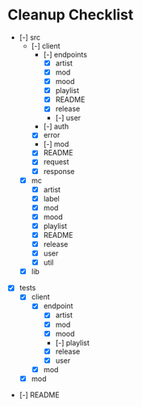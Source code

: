 # Cleanup Checklist

- [-] src
  - [-] client
    - [-] endpoints
      - [x] artist
      - [x] mod
      - [x] mood
      - [x] playlist
      - [x] README
      - [x] release
      - [-] user
    - [-] auth
    - [x] error
    - [-] mod
    - [x] README
    - [x] request
    - [x] response
  - [x] mc
    - [x] artist
    - [x] label
    - [x] mod
    - [x] mood
    - [x] playlist
    - [x] README
    - [x] release
    - [x] user
    - [x] util
  - [x] lib
- [x] tests
  - [x] client
    - [x] endpoint
      - [x] artist
      - [x] mod
      - [x] mood
      - [-] playlist
      - [x] release
      - [x] user
    - [x] mod
  - [x] mod
- [-] README
